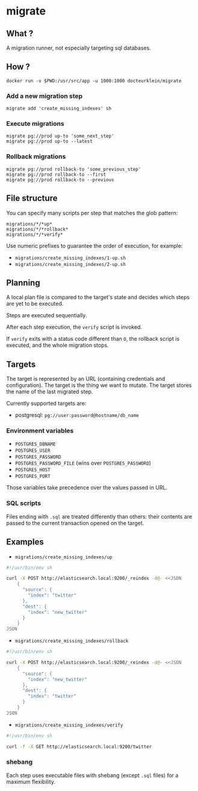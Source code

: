 # migrate

## What ?

A migration runner, not especially targeting sql databases.

## How ?

    docker run -v $PWD:/usr/src/app -u 1000:1000 docteurklein/migrate

### Add a new migration step

    migrate add 'create_missing_indexes' sh

### Execute migrations

    migrate pg://prod up-to 'some_next_step'
    migrate pg://prod up-to --latest

### Rollback migrations

    migrate pg://prod rollback-to 'some_previous_step'
    migrate pg://prod rollback-to --first
    migrate pg://prod rollback-to --previous


## File structure


You can specify many scripts per step that matches the glob pattern:

    migrations/*/*up*
    migrations/*/*rollback*
    migrations/*/*verify*

Use numeric prefixes to guarantee the order of execution, for example:

 - `migrations/create_missing_indexes/1-up.sh`
 - `migrations/create_missing_indexes/2-up.sh`


## Planning

A local plan file is compared to the target's state and decides which steps are yet to be executed.

Steps are executed sequentially.

After each step execution, the `verify` script is invoked.

If `verify` exits with a status code different than `0`, the rollback script is executed, and the whole migration stops.


## Targets

The target is represented by an URL (containing credentials and configuration).
The target is the thing we want to mutate.
The target stores the name of the last migrated step.

Currently supported targets are:

 - postgresql: `pg://user:password@hostname/db_name`

### Environment variables

 - `POSTGRES_DBNAME`
 - `POSTGRES_USER`
 - `POSTGRES_PASSWORD`
 - `POSTGRES_PASSWORD_FILE` (wins over `POSTGRES_PASSWORD`)
 - `POSTGRES_HOST`
 - `POSTGRES_PORT`

Those variables take precedence over the values passed in URL.

### SQL scripts

Files ending with `.sql` are treated differently than others:
their contents are passed to the current transaction opened on the target.


## Examples

 - `migrations/create_missing_indexes/up`

```sh
#!/usr/bin/env sh

curl -X POST http://elasticsearch.local:9200/_reindex -d@- <<JSON
    {
      "source": {
        "index": "twitter"
      },
      "dest": {
        "index": "new_twitter"
      }
    }
JSON
```

 - `migrations/create_missing_indexes/rollback`

```sh
#!/usr/bin/env sh

curl -X POST http://elasticsearch.local:9200/_reindex -d@- <<JSON
    {
      "source": {
        "index": "new_twitter"
      },
      "dest": {
        "index": "twitter"
      }
    }
JSON
```

 - `migrations/create_missing_indexes/verify`

```sh
#!/usr/bin/env sh

curl -f -X GET http://elasticsearch.local:9200/twitter
```


### shebang


Each step uses executable files with shebang (except `.sql` files) for a maximum flexibility.

